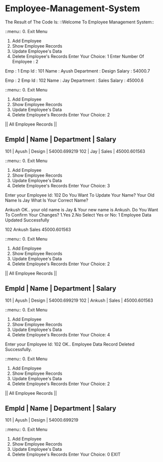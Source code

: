 # Employee-Management-System
The Result of The Code Is:
::Welcome To Employee Management System::

::menu::
0. Exit Menu
1. Add Employee
2. Show Employee Records
3. Update Employee's Data
4. Delete Employee's Records
Enter Your Choice:  1
Enter Number Of Employee : 2

Emp        : 1 
Emp Id     : 101
Name       : Ayush
Department : Design
Salary     : 54000.7

Emp        : 2 
Emp Id     : 102
Name       : Jay
Department : Sales
Salary     : 45000.6

::menu::
0. Exit Menu
1. Add Employee
2. Show Employee Records
3. Update Employee's Data
4. Delete Employee's Records
Enter Your Choice:  2

 || All Employee Records ||

EmpId   |       Name            |       Department      |       Salary
-----------------------------------------------------------------------
101     |       Ayush           |       Design          |       54000.699219
102     |       Jay             |       Sales           |       45000.601563

::menu::
0. Exit Menu
1. Add Employee
2. Show Employee Records
3. Update Employee's Data
4. Delete Employee's Records
Enter Your Choice:  3

Enter your Employee Id: 102
Do You Want To Update Your Name?
Your Old Name Is Jay
What  Is Your Correct Name?
>>
Ankush
OK..
your old name is Jay & Your new name is Ankush.
Do You Want To Confirm Your Changes?
1.Yes  2.No
Select Yes or No: 1
Employee Data Updated Successfully

102     Ankush  Sales           45000.601563

::menu::
0. Exit Menu
1. Add Employee
2. Show Employee Records
3. Update Employee's Data
4. Delete Employee's Records
Enter Your Choice:  2

 || All Employee Records ||

EmpId   |       Name            |       Department      |       Salary
-----------------------------------------------------------------------
101     |       Ayush           |       Design          |       54000.699219
102     |       Ankush          |       Sales           |       45000.601563

::menu::
0. Exit Menu
1. Add Employee
2. Show Employee Records
3. Update Employee's Data
4. Delete Employee's Records
Enter Your Choice:  4

Enter your Employee Id: 102
OK..
Employee Data Record Deleted Successfully.

::menu::
0. Exit Menu
1. Add Employee
2. Show Employee Records
3. Update Employee's Data
4. Delete Employee's Records
Enter Your Choice:  2

 || All Employee Records ||

EmpId   |       Name            |       Department      |       Salary
-----------------------------------------------------------------------
101     |       Ayush           |       Design          |       54000.699219

::menu::
0. Exit Menu
1. Add Employee
2. Show Employee Records
3. Update Employee's Data
4. Delete Employee's Records
Enter Your Choice:  0
EXIT
